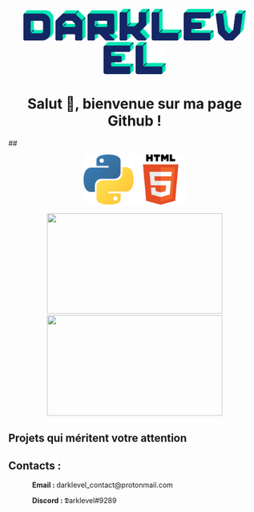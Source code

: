 <p align = "center">
    <a><img src ="https://github.com/xX-DARKLEVEL-Xx/xX-DARKLEVEL-Xx/blob/main/src/letters/cyborg-letter-d.png" width = "60px"></a>
    <a><img src ="https://github.com/xX-DARKLEVEL-Xx/xX-DARKLEVEL-Xx/blob/main/src/letters/cyborg-letter-a.png" width = "60px"></a>
    <a><img src ="https://github.com/xX-DARKLEVEL-Xx/xX-DARKLEVEL-Xx/blob/main/src/letters/cyborg-letter-r.png" width = "60px"></a>
    <a><img src ="https://github.com/xX-DARKLEVEL-Xx/xX-DARKLEVEL-Xx/blob/main/src/letters/cyborg-letter-k.png" width = "60px"></a>
    <a><img src ="https://github.com/xX-DARKLEVEL-Xx/xX-DARKLEVEL-Xx/blob/main/src/letters/cyborg-letter-l.png" width = "60px"></a>
    <a><img src ="https://github.com/xX-DARKLEVEL-Xx/xX-DARKLEVEL-Xx/blob/main/src/letters/cyborg-letter-e.png" width = "60px"></a>
    <a><img src ="https://github.com/xX-DARKLEVEL-Xx/xX-DARKLEVEL-Xx/blob/main/src/letters/cyborg-letter-v.png" width = "60px"></a>
    <a><img src ="https://github.com/xX-DARKLEVEL-Xx/xX-DARKLEVEL-Xx/blob/main/src/letters/cyborg-letter-e.png" width = "60px"></a>
    <a><img src ="https://github.com/xX-DARKLEVEL-Xx/xX-DARKLEVEL-Xx/blob/main/src/letters/cyborg-letter-l.png" width = "60px"></a>
</p> 

<h1 align = "center">Salut 👋, bienvenue sur ma page Github !</h1>
##
<p align = "center">
    <a><img src ="https://github.com/xX-DARKLEVEL-Xx/xX-DARKLEVEL-Xx/blob/main/src/python_logo.png" width ="100px"></a>
    <a><img src ="https://github.com/xX-DARKLEVEL-Xx/xX-DARKLEVEL-Xx/blob/main/src/html_logo.png" width ="100px"></a>
</p>

<p align = "center">
    <a><img src = "https://github-readme-stats.vercel.app/api?username=xX-DARKLEVEL-Xx&hide=prs&count_private=true&show_icons=true&theme=gotham"width = "350px" height ="200px"></a>
    <a><img src = "https://github-readme-stats.vercel.app/api/top-langs/?username=xX-DARKLEVEL-Xx&layout=compact)"width = "350px" height = "200px"></a>
    
<h2><strong>Projets qui méritent votre attention</strong></h2>
<p align = "center">

</p>


<p>
    <h2><strong>Contacts :</strong></h2>
    <ol>
        <ul><strong>Email : </strong>darklevel_contact@protonmail.com</ul>
        <ul><strong>Discord : </strong>𝕯arklevel#9289</ul>
    </ol>
</p>
